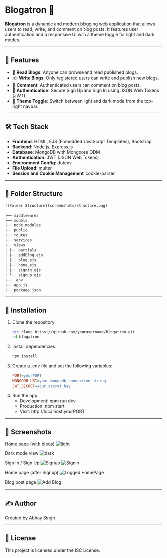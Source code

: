 # Blogatron 📝

**Blogatron** is a dynamic and modern blogging web application that allows users to read, write, and comment on blog posts. It features user authentication and a responsive UI with a theme toggle for light and dark modes.

--- 

## 🚀 Features

- 📖 **Read Blogs**: Anyone can browse and read published blogs.
- ✍️ **Write Blogs**: Only registered users can write and publish new blogs.
- 💬 **Comment**: Authenticated users can comment on blog posts.
- 🔐 **Authentication**: Secure Sign Up and Sign In using JSON Web Tokens (JWT).
- 🎨 **Theme Toggle**: Switch between light and dark mode from the top-right navbar.

---

## 🛠️ Tech Stack

- **Frontend**: HTML, EJS (Embedded JavaScript Templates), Bootstrap
- **Backend**: Node.js, Express.js
- **Database**: MongoDB with Mongoose ODM
- **Authentication**: JWT (JSON Web Tokens)
- **Environment Config**: dotenv
- **File Upload**: multer
- **Session and Cookie Management**: cookie-parser

---

## 📂 Folder Structure

    ![Folder Structure](screenshots/structure.png)

    ├── middlewares
    ├── models
    ├── node_modules
    ├── public
    ├── routes
    ├── services
    ├── views
    │ ├── partials
    │ ├── addBlog.ejs
    │ ├── blog.ejs
    │ ├── home.ejs
    │ ├── signin.ejs
    │ └── signup.ejs
    ├── .env
    ├── app.js
    ├── package.json

---

## 🔧 Installation

1. Clone the repository:
   ```bash
   git clone https://github.com/yourusername/blogatron.git
   cd blogatron

2. Install dependencies
    ```bash 
    npm install

3. Create a .env file and set the following variables:
    ```ini
    PORT=yourPORT
    MONGODB_URI=your_mongodb_connection_string
    JWT_SECRET=your_secret_key

4. Run the app:
    - Development: npm run dev
    - Production: npm start
    - Visit: http://localhost:yourPORT

---

## 📸 Screenshots

Home page (with blogs)
![light](screenshots/lightHomepage.png)

Dark mode view
![dark](screenshots/darkHomepage.png)

Sign In / Sign Up
![Signup](screenshots/signup.png)
![Signin](screenshots/signin.png)

Home page (after Signup)
![Logged HomePage](screenshots/loggedHomepage.png)

Blog post page
![Add Blog](screenshots/addBlog.png)

---

## ✍️ Author
Created by Abhay Singh

---

## 📄 License
This project is licensed under the ISC License.


